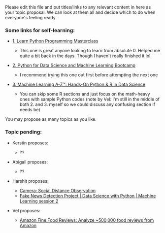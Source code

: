 Please edit this file and put titles/links to any relevant content in here as your topic proposal. We can look at them all and decide which to do when everyone's feeling ready.

### Some links for self-learning:
- [1. Learn Python Programming Masterclass](https://www.udemy.com/share/101WaiAkEdcF5VR3o=/)
  - This one is great anyone looking to learn from absolute 0. Helped me quite a bit back in the days. Though I haven't really finished it lol.

- [2. Python for Data Science and Machine Learning Bootcamp](https://www.udemy.com/share/101WaUAkEdcF5VR3o=/)
  - I recommend trying this one out first before attempting the next one
- [3. Machine Learning A-Z™: Hands-On Python & R In Data Science](https://www.udemy.com/share/101WciAkEdcF5VR3o=/)
  - You can skip some R sections and just focus on the math-heavy ones with sample Python codes
(note by Vel: I'm still in the middle of both 2. and 3. myself so we could discuss any confusing section if needs be)


You may propose as many topics as you like.

### Topic pending:
- Kerstin proposes:
  - ??
  
- Abigail proposes:
  - ??

- Harshit proposes:
  - [Camera: Social Distance Observation](https://www.linkedin.com/posts/snoviya-dcunha-937099146_tensorflow-opencv-firstpost-ugcPost-6668388476028899328-v227/?fbclid=IwAR03kecgUtL11VFNcxhIrkbmB6dlaw2XHLoUi8Qh-nMG-rDpmKz8Ak2bwRM)
  - [Fake News Detection Project | Data Science with Python | Machine Learning session 2](https://youtu.be/xyq-zYr1cnI)
- Vel proposes:
  - [Amazon Fine Food Reviews: Analyze ~500,000 food reviews from Amazon](https://www.kaggle.com/snap/amazon-fine-food-reviews)
